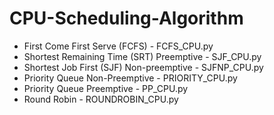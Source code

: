 # CPU-Scheduling-Algorithm

- First Come First Serve (FCFS) - FCFS_CPU.py
- Shortest Remaining Time (SRT) Preemptive - SJF_CPU.py
- Shortest Job First (SJF) Non-preemptive - SJFNP_CPU.py
- Priority Queue Non-Preemptive -  PRIORITY_CPU.py
- Priority Queue Preemptive - PP_CPU.py
- Round Robin - ROUNDROBIN_CPU.py
